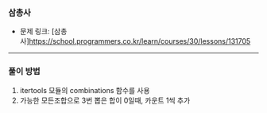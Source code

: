 ### 삼총사
- 문제 링크: [삼총사]<https://school.programmers.co.kr/learn/courses/30/lessons/131705>
---
### 풀이 방법
1. itertools 모듈의 combinations 함수를 사용
2. 가능한 모든조합으로 3번 뽑은 합이 0일때, 카운트 1씩 추가
